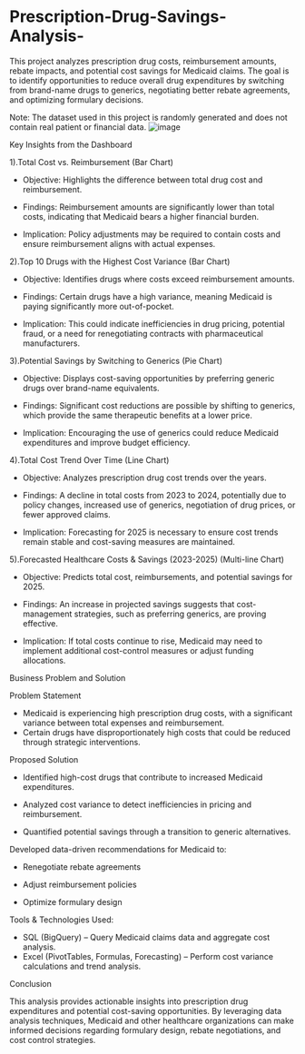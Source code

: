 # Prescription-Drug-Savings-Analysis-
This project analyzes prescription drug costs, reimbursement amounts, rebate impacts, and potential cost savings for Medicaid claims. The goal is to identify opportunities to reduce overall drug expenditures by switching from brand-name drugs to generics, negotiating better rebate agreements, and optimizing formulary decisions.

Note: The dataset used in this project is randomly generated and does not contain real patient or financial data.
![image](https://github.com/user-attachments/assets/523c8c96-2326-4ae3-86da-6b80ca779aaf)


Key Insights from the Dashboard

1).Total Cost vs. Reimbursement (Bar Chart)

  *  Objective: Highlights the difference between total drug cost and reimbursement.
  
  *  Findings: Reimbursement amounts are significantly lower than total costs, indicating that Medicaid bears a higher financial burden.

  *  Implication: Policy adjustments may be required to contain costs and ensure reimbursement aligns with actual expenses.

2).Top 10 Drugs with the Highest Cost Variance (Bar Chart)

  *  Objective: Identifies drugs where costs exceed reimbursement amounts.

  *  Findings: Certain drugs have a high variance, meaning Medicaid is paying significantly more out-of-pocket.

  *  Implication: This could indicate inefficiencies in drug pricing, potential fraud, or a need for renegotiating contracts with pharmaceutical manufacturers.

3).Potential Savings by Switching to Generics (Pie Chart)

  *  Objective: Displays cost-saving opportunities by preferring generic drugs over brand-name equivalents.

  *  Findings: Significant cost reductions are possible by shifting to generics, which provide the same therapeutic benefits at a lower price.

  *  Implication: Encouraging the use of generics could reduce Medicaid expenditures and improve budget efficiency.

4).Total Cost Trend Over Time (Line Chart)

  *  Objective: Analyzes prescription drug cost trends over the years.

  *  Findings: A decline in total costs from 2023 to 2024, potentially due to policy changes, increased use of generics, negotiation of drug prices, or fewer approved claims.

  *  Implication: Forecasting for 2025 is necessary to ensure cost trends remain stable and cost-saving measures are maintained.

5).Forecasted Healthcare Costs & Savings (2023-2025) (Multi-line Chart)

  *  Objective: Predicts total cost, reimbursements, and potential savings for 2025.

  *  Findings: An increase in projected savings suggests that cost-management strategies, such as preferring generics, are proving effective.

  *  Implication: If total costs continue to rise, Medicaid may need to implement additional cost-control measures or adjust funding allocations.

Business Problem and Solution

Problem Statement

*  Medicaid is experiencing high prescription drug costs, with a significant variance between total expenses and reimbursement.
*  Certain drugs have disproportionately high costs that could be reduced through strategic interventions.

Proposed Solution

*  Identified high-cost drugs that contribute to increased Medicaid expenditures.

*  Analyzed cost variance to detect inefficiencies in pricing and reimbursement.

*  Quantified potential savings through a transition to generic alternatives.

 Developed data-driven recommendations for Medicaid to:

*  Renegotiate rebate agreements

*  Adjust reimbursement policies

*  Optimize formulary design

Tools & Technologies Used:

*  SQL (BigQuery) – Query Medicaid claims data and aggregate cost analysis.
*  Excel (PivotTables, Formulas, Forecasting) – Perform cost variance calculations and trend analysis.

Conclusion

This analysis provides actionable insights into prescription drug expenditures and potential cost-saving opportunities. By leveraging data analysis techniques, Medicaid and other healthcare organizations can make informed decisions regarding formulary design, rebate negotiations, and cost control strategies.





